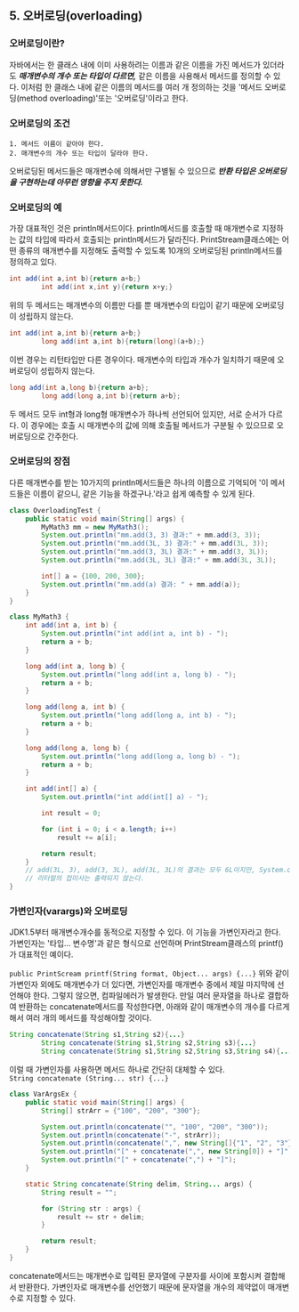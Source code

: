 ## 5. 오버로딩(overloading)

### 오버로딩이란?

자바에서는 한 클래스 내에 이미 사용하려는 이름과 같은 이름을 가진 메서드가 있더라도 ***매개변수의 개수 또는 타입이 다르면,***
같은 이름을 사용해서 메서드를 정의할 수 있다.
이처럼 한 클래스 내에 같은 이름의 메서드를 여러 개 정의하는 것을 '메서드 오버로딩(method overloading)'또는 '오버로딩'이라고 한다.

### 오버로딩의 조건

    1. 메서드 이름이 같아야 한다.
    2. 매개변수의 개수 또는 타입이 달라야 한다.

오버로딩된 메서드들은 매개변수에 의해서만 구별될 수 있으므로 ***반환 타입은 오버로딩을 구현하는데 아무런 영향을 주지 못한다.***

### 오버로딩의 예

가장 대표적인 것은 println메서드이다. println메서드를 호출할 때 매개변수로 지정하는 값의 타입에 따라서 호출되는 println메서드가 달라진다.
PrintStream클래스에는 어떤 종류의 매개변수를 지정해도 출력할 수 있도록 10개의 오버로딩된 println메서드를 정의하고 있다.

```java
int add(int a,int b){return a+b;}
        int add(int x,int y){return x+y;}
```

위의 두 메서드는 매개변수의 이름만 다를 뿐 매개변수의 타입이 같기 때문에 오버로딩이 성립하지 않는다.

```java
int add(int a,int b){return a+b;}
        long add(int a,int b){return(long)(a+b);}
```

이번 경우는 리턴타입만 다른 경우이다. 매개변수의 타입과 개수가 일치하기 때문에 오버로딩이 성립하지 않는다.

```java
long add(int a,long b){return a+b};
        long add(long a,int b){return a+b};
```

두 메서드 모두 int형과 long형 매개변수가 하나씩 선언되어 있지만, 서로 순서가 다르다. 이 경우에는 호출 시 매개변수의 값에 의해
호출될 메서드가 구분될 수 있으므로 오버로딩으로 간주한다.

### 오버로딩의 장점

다른 매개변수를 받는 10가지의 println메서드들은 하나의 이름으로 기억되어 '이 메서드들은 이름이 같으니, 같은 기능을 하겠구나.'라고
쉽게 예측할 수 있게 된다.

```java
class OverloadingTest {
    public static void main(String[] args) {
        MyMath3 mm = new MyMath3();
        System.out.println("mm.add(3, 3) 결과:" + mm.add(3, 3));
        System.out.println("mm.add(3L, 3) 결과:" + mm.add(3L, 3));
        System.out.println("mm.add(3, 3L) 결과:" + mm.add(3, 3L));
        System.out.println("mm.add(3L, 3L) 결과:" + mm.add(3L, 3L));

        int[] a = {100, 200, 300};
        System.out.println("mm.add(a) 결과: " + mm.add(a));
    }
}

class MyMath3 {
    int add(int a, int b) {
        System.out.println("int add(int a, int b) - ");
        return a + b;
    }

    long add(int a, long b) {
        System.out.println("long add(int a, long b) - ");
        return a + b;
    }

    long add(long a, int b) {
        System.out.println("long add(long a, int b) - ");
        return a + b;
    }

    long add(long a, long b) {
        System.out.println("long add(long a, long b) - ");
        return a + b;
    }

    int add(int[] a) {
        System.out.println("int add(int[] a) - ");

        int result = 0;

        for (int i = 0; i < a.length; i++)
            result += a[i];

        return result;
    }
    // add(3L, 3), add(3, 3L), add(3L, 3L)의 결과는 모두 6L이지만, System.out.println(6L); 을 수행하면 6이 출력된다.
    // 리터럴의 접미사는 출력되지 않는다.
}
```

### 가변인자(varargs)와 오버로딩

JDK1.5부터 매개변수개수를 동적으로 지정할 수 있다. 이 기능을 가변인자라고 한다.
가변인자는 '타입... 변수명'과 같은 형식으로 선언하며 PrintStream클래스의 printf()가 대표적인 예이다.

`public PrintScream printf(String format, Object... args) {...}`
위와 같이 가변인자 외에도 매개변수가 더 있다면, 가변인자를 매개변수 중에서 제일 마지막에 선언해야 한다. 그렇지 않으면, 컴파일에러가
발생한다. 만일 여러 문자열을 하나로 결합하여 반환하는 concatenate메서드를 작성한다면, 아래와 같이 매개변수의 개수를 다르게 해서 여러 개의
메서드를 작성해야할 것이다.

```java
String concatenate(String s1,String s2){...}
        String concatenate(String s1,String s2,String s3){...}
        String concatenate(String s1,String s2,String s3,String s4){...}
```

이럴 때 가변인자를 사용하면 메서드 하나로 간단히 대체할 수 있다.</br>
`String concatenate (String... str) {...}`

```java
class VarArgsEx {
    public static void main(String[] args) {
        String[] strArr = {"100", "200", "300"};

        System.out.println(concatenate("", "100", "200", "300"));
        System.out.println(concatenate("-", strArr));
        System.out.println(concatenate(",", new String[]{"1", "2", "3"}));
        System.out.println("[" + concatenate(",", new String[0]) + "]");
        System.out.println("[" + concatenate(",") + "]");
    }

    static String concatenate(String delim, String... args) {
        String result = "";

        for (String str : args) {
            result += str + delim;
        }

        return result;
    }
}
```

concatenate메서드는 매개변수로 입력된 문자열에 구분자를 사이에 포함시켜 결합해서 반환한다. 가변인자로 매개변수를 선언했기 때문에
문자열을 개수의 제약없이 매개변수로 지정할 수 있다.


